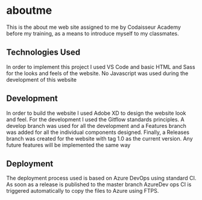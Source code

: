 # aboutme
This is the about me web site assigned to me by Codaisseur Academy before my training, as a means to introduce myself to my classmates.

## Technologies Used
In order to implement this project I used VS Code and basic HTML and Sass for the looks and feels of the website. No Javascript was used 
during the development of this website

## Development
In order to build the website I used Adobe XD to design the website look and feel. For the development I used the Gitflow 
standards principles. A develop branch was used for all the development and a Features branch was added for all the individual 
components designed. Finally, a Releases branch was created for the website with tag 1.0 as the current version. Any future features
will be implemented the same way

## Deployment
The deployment process used is based on Azure DevOps using standard CI. As soon as a release is published to the master branch
AzureDev ops CI is triggered automatically to copy the files to Azure using FTPS.

